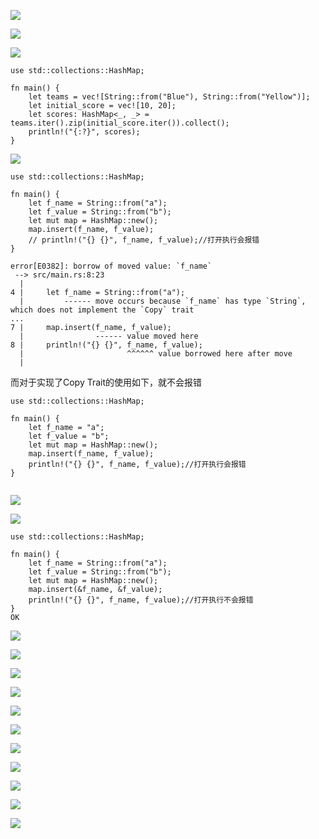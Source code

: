 ![](https://gitee.com/hxc8/images4/raw/master/img/202407172313090.jpg)

![](https://gitee.com/hxc8/images4/raw/master/img/202407172313419.jpg)

![](https://gitee.com/hxc8/images4/raw/master/img/202407172313609.jpg)

```
use std::collections::HashMap;

fn main() {
    let teams = vec![String::from("Blue"), String::from("Yellow")];
    let initial_score = vec![10, 20];
    let scores: HashMap<_, _> = teams.iter().zip(initial_score.iter()).collect();
    println!("{:?}", scores);
} 
```

![](https://gitee.com/hxc8/images4/raw/master/img/202407172313769.jpg)

```
use std::collections::HashMap;

fn main() {
    let f_name = String::from("a");
    let f_value = String::from("b");
    let mut map = HashMap::new();
    map.insert(f_name, f_value);
    // println!("{} {}", f_name, f_value);//打开执行会报错
}

error[E0382]: borrow of moved value: `f_name`
 --> src/main.rs:8:23
  |
4 |     let f_name = String::from("a");
  |         ------ move occurs because `f_name` has type `String`, which does not implement the `Copy` trait
...
7 |     map.insert(f_name, f_value);
  |                ------ value moved here
8 |     println!("{} {}", f_name, f_value);
  |                       ^^^^^^ value borrowed here after move
  |

```

而对于实现了Copy Trait的使用如下，就不会报错

```
use std::collections::HashMap;

fn main() {
    let f_name = "a";
    let f_value = "b";
    let mut map = HashMap::new();
    map.insert(f_name, f_value);
    println!("{} {}", f_name, f_value);//打开执行会报错
}


```

![](https://gitee.com/hxc8/images4/raw/master/img/202407172313841.jpg)

![](https://gitee.com/hxc8/images4/raw/master/img/202407172313083.jpg)

```
use std::collections::HashMap;

fn main() {
    let f_name = String::from("a");
    let f_value = String::from("b");
    let mut map = HashMap::new();
    map.insert(&f_name, &f_value);
    println!("{} {}", f_name, f_value);//打开执行不会报错
}
OK
```

![](https://gitee.com/hxc8/images4/raw/master/img/202407172313372.jpg)

![](https://gitee.com/hxc8/images4/raw/master/img/202407172313444.jpg)

![](https://gitee.com/hxc8/images4/raw/master/img/202407172313732.jpg)

![](https://gitee.com/hxc8/images4/raw/master/img/202407172313892.jpg)

![](https://gitee.com/hxc8/images4/raw/master/img/202407172313182.jpg)

![](https://gitee.com/hxc8/images4/raw/master/img/202407172313553.jpg)

![](https://gitee.com/hxc8/images4/raw/master/img/202407172314315.jpg)

![](https://gitee.com/hxc8/images4/raw/master/img/202407172314774.jpg)

![](https://gitee.com/hxc8/images4/raw/master/img/202407172314978.jpg)

![](https://gitee.com/hxc8/images4/raw/master/img/202407172314260.jpg)

![](https://gitee.com/hxc8/images4/raw/master/img/202407172314529.jpg)